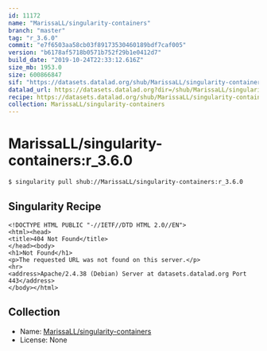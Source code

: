 ```yaml
---
id: 11172
name: "MarissaLL/singularity-containers"
branch: "master"
tag: "r_3.6.0"
commit: "e7f6503aa58cb03f89173530460189bdf7caf005"
version: "b6178af5718b0571b752f29b1e0412d7"
build_date: "2019-10-24T22:33:12.616Z"
size_mb: 1953.0
size: 600866847
sif: "https://datasets.datalad.org/shub/MarissaLL/singularity-containers/r_3.6.0/2019-10-24-e7f6503a-b6178af5/b6178af5718b0571b752f29b1e0412d7.sif"
datalad_url: https://datasets.datalad.org?dir=/shub/MarissaLL/singularity-containers/r_3.6.0/2019-10-24-e7f6503a-b6178af5/
recipe: https://datasets.datalad.org/shub/MarissaLL/singularity-containers/r_3.6.0/2019-10-24-e7f6503a-b6178af5/Singularity
collection: MarissaLL/singularity-containers
---
```


# MarissaLL/singularity-containers:r_3.6.0

```bash
$ singularity pull shub://MarissaLL/singularity-containers:r_3.6.0
```

## Singularity Recipe

```singularity
<!DOCTYPE HTML PUBLIC "-//IETF//DTD HTML 2.0//EN">
<html><head>
<title>404 Not Found</title>
</head><body>
<h1>Not Found</h1>
<p>The requested URL was not found on this server.</p>
<hr>
<address>Apache/2.4.38 (Debian) Server at datasets.datalad.org Port 443</address>
</body></html>
```

## Collection

 - Name: [MarissaLL/singularity-containers](https://github.com/MarissaLL/singularity-containers)
 - License: None

